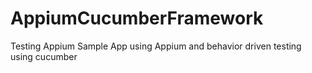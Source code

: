 # AppiumCucumberFramework
Testing Appium Sample App using Appium and behavior driven testing using cucumber 
